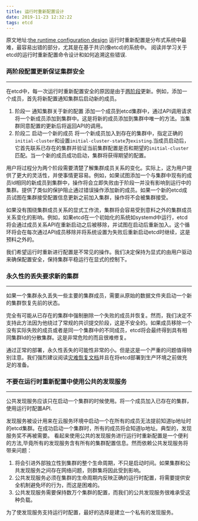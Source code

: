 ```yaml
---
title: 运行时重新配置设计
date: 2019-11-23 12:32:22
tags: etcd
---
```

原文地址:[the runtime configuration design](https://github.com/etcd-io/etcd/blob/master/Documentation/op-guide/runtime-reconf-design.md)
运行时重新配置是分布式系统中最难，最容易出错的部分，尤其是在基于共识(像etcd)的系统中。
阅读并学习关于etcd的运行时重新配置命令设计和如何追溯这些错误.
### 两阶段配置更新保证集群安全
* * *
在etcd中，每一次运行时重新配置安全的原因是由于[两阶段](https://newonexd.github.io/2019/11/23/blog/etcd/%E8%BF%90%E8%A1%8C%E6%97%B6%E9%87%8D%E6%96%B0%E9%85%8D%E7%BD%AE/)更新。例如，添加一个成员，首先将新配置通知集群后启动新的成员。

1. 阶段一 通知集群关于新的配置
添加一个成员到etcd集群中，通过API调用请求将一个新成员添加到集群中。这是将新的成员添加到集群中唯一的方法。当集群同意配置的更新后将返回API的调用。
2. 阶段二 启动一个新的成员
将一个新成员加入到存在的集群中，指定正确的`initial-cluster`和设置`initial-cluster-state`为`existing`.当成员启动后，它首先联系已存在的集群并验证当前集群配置是否和期望的`initial-cluster`匹配。当一个新的成员成功启动，集群将获得期望的配置。

用户将过程分为两个阶段需要清楚了解集群成员关系的变化。实际上，这为用户提供了更大的灵活性，并使事情更容易。例如，如果试图添加一个与集群中现有的成员Id相同的新成员到集群中，操作将会立即失败由于阶段一并没有影响到运行中的集群。提供了类似的保护阻止通过错误操作添加新的成员。如果一个新的etcd成员试图在集群接受配置信息更新之前加入集群，操作将不会被集群接受。

如果没有围绕集群成员关系的显式工作流，集群将会容易受到意料之外的集群成员关系变化的影响。例如，如果etcd在一个初始化的系统如systemd中运行，etcd将会通过成员关系API在重新启动之后被移除，并试图在启动后重新加入。这个循环将会在每次通过API成员移除并将系统设置为失败后重新启动etcd时继续，这是预料之外的。

我们希望运行时重新进行配置是不常见的操作。我们决定保持为显式的由用户驱动来确保配置安全，保持集群平稳运行在显式的控制下。

### 永久性的丢失要求新的集群
* * *
如果一个集群永久丢失一些主要的集群成员，需要从原始的数据文件夹启动一个新的集群恢复先前的状态。

完全有可能从已存在的集群中强制删除一个失败的成员并恢复。然而，我们决定不支持此方法因为他绕过了常规的共识提交阶段，这是不安全的。如果成员移除一个没有实际失败的成员或者是同一个集群中的不同成员，etcd将会最终得到具有相同集群Id的分散集群。这是非常危险的而且很难修复。

通过正常的部署，永久性丢失的可能性非常的小。但是这是一个严重的问题值得特别注意。我们强烈建议阅读[灾难恢复文档](https://github.com/etcd-io/etcd/blob/master/Documentation/op-guide/recovery.md)并且在将etcd部署到生产环境之前做充足的准备。

### 不要在运行时重新配置中使用公共的发现服务
* * *
公共发现服务应该只在启动一个集群的时候使用。将一个成员加入已存在的集群，使用运行时配置API.

发现服务被设计用来在云服务环境中启动一个在所有的成员无法提前知道Ip地址时的etcd集群。在成功启动一个集群时，所有的成员将会知道Ip地址。典型的，发现服务奖不再被需要。
看起来使用公共的发现服务进行运行时重新配置是一个便利的方法,毕竟所有的发现服务含有所有的集群配置信息。然而依赖公共发现服务将带来问题：

1. 将会引进外部独立性到集群的整个生命周期，不只是启动时间。如果集群和公共发现服务之间存在网络问题，则群集将因此受到影响。
2. 公共发现服务必须在集群的生命周期内反映正确的运行时配置，将需要提供安全机制避免坏的行为，而这是困难的。
3. 公共发现服务需要保持数万个集群的配置，而我们的公共发现服务很难承受这种负载。

为了使发现服务支持运行时配置，最好的选择是建立一个私有的发现服务。